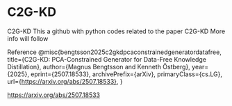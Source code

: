 # C2G-KD
C2G-KD
This a github with python codes related to the paper C2G-KD
More info will follow

Reference
@misc{bengtsson2025c2gkdpcaconstrainedgeneratordatafree,
      title={C2G-KD: PCA-Constrained Generator for Data-Free Knowledge Distillation}, 
      author={Magnus Bengtsson and Kenneth Östberg},
      year={2025},
      eprint={2507.18533},
      archivePrefix={arXiv},
      primaryClass={cs.LG},
      url={https://arxiv.org/abs/2507.18533}, 
}

https://arxiv.org/abs/2507.18533
